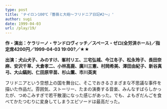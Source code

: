 ```yaml
---
type: post
title: 'ナイロン100℃『薔薇と大砲〜フリドニア日記#2〜』'
author: sugi
date: 1999-04-03
url: /play/19/
---
```

**作・演出：ケラリーノ・サンドロヴィッチ／スペース・ゼロ(全労済ホール)／指定席4200円／1999-04-03 19:00?／★★**

**出演：犬山犬子、みのすけ、峯村リエ、三宅弘城、今江冬子、松永玲子、長田奈麻、安沢千草、大倉孝二、小林高鹿、廣川三憲、村岡希美、澤田由紀子、新谷真弓、大山鎬則、仁田原早苗、杉山薫、市川英実**

フリドニアという空想上の国を舞台に、そこでおきるさまざまな不思議な事件を描いた作品だ。雰囲気、ストーリー、たまの演奏する音楽、みんなすばらしかったが、つめこみすぎで若干散漫になった感じがあった。でも、よもぎだんごを食べてかたつむりに変身してしまうエピソードは最高だった。

